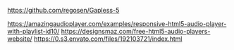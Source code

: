 https://github.com/regosen/Gapless-5

https://amazingaudioplayer.com/examples/responsive-html5-audio-player-with-playlist-id10/
https://designsmaz.com/free-html5-audio-players-website/
https://0.s3.envato.com/files/192103721/index.html